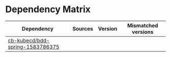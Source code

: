 # Dependency Matrix

Dependency | Sources | Version | Mismatched versions
---------- | ------- | ------- | -------------------
[cb-kubecd/bdd-spring-1583786375](https://github.com/cb-kubecd/bdd-spring-1583786375.git) |  | []() | 
